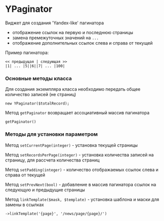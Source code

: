 YPaginator
==========

Виджет для создания 'Yandex-like' пагинатора

* отображение ссылок на первую и последнюю страницы
* замена премежуточных значений на `...`
* отображение дополнительных ссылок слева и справа от текущей

Пример пагинатора:

    << предыдущая | следующая >>
    |1| ... |5||6||7| ... |100|

### Основные методы класса

Для создания экземпляра класса необходимо передать общее количество записей (не страниц)

    new YPaginator($totalRecord);

Метод `getPaginator` возвращает ассоциативный массив пагинатора

    getPaginator()

### Методы для установки параметром

Метод `setCurrentPage(integer)` - установка текущей страницы

Метод `setRecordsPerPage(integer)` - установка количества записей на страницу, для рассчета количества страниц

Метод `setPadding(integer)` - количество отображаемых ссылок слева и справа от текущей

Метод `setPrevNext(bool)` - добавление в массив пагинатора ссылок на следующую и предыдущие страницы

Метод `linkTemplate($mask, $template)` - установка шаблона и маски для замены в ссылках

    ->linkTemplate('{page}', '/news/page/{page}/')
